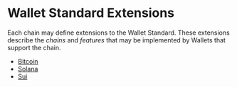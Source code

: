 # Wallet Standard Extensions

Each chain may define extensions to the Wallet Standard. These extensions describe the _chains_ and _features_ that may
be implemented by Wallets that support the chain.

- [Bitcoin](extensions/bitcoin.md)
- [Solana](extensions/solana.md)
- [Sui](extensions/sui.md)

